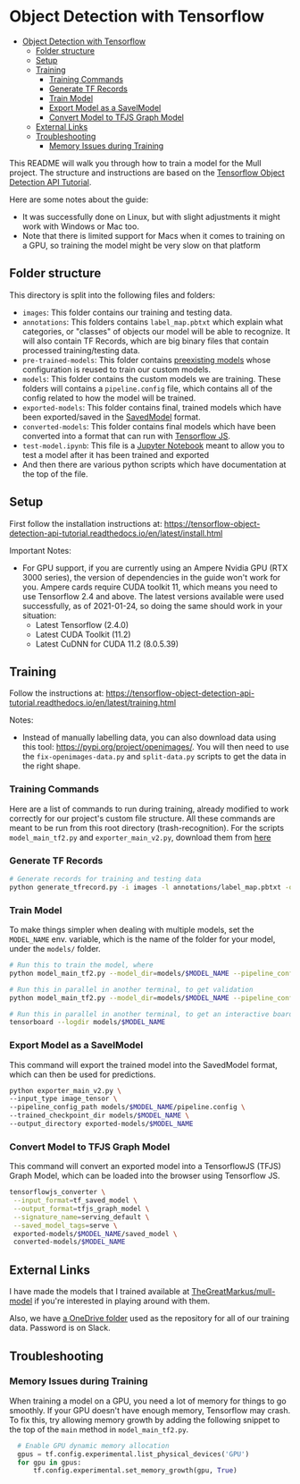 # Object Detection with Tensorflow

- [Object Detection with Tensorflow](#object-detection-with-tensorflow)
  - [Folder structure](#folder-structure)
  - [Setup](#setup)
  - [Training](#training)
    - [Training Commands](#training-commands)
    - [Generate TF Records](#generate-tf-records)
    - [Train Model](#train-model)
    - [Export Model as a SavelModel](#export-model-as-a-savelmodel)
    - [Convert Model to TFJS Graph Model](#convert-model-to-tfjs-graph-model)
  - [External Links](#external-links)
  - [Troubleshooting](#troubleshooting)
    - [Memory Issues during Training](#memory-issues-during-training)

This README will walk you through how to train a model for the Mull project. The structure and instructions are based on the [Tensorflow Object Detection API Tutorial](https://tensorflow-object-detection-api-tutorial.readthedocs.io/en/latest/index.html).

Here are some notes about the guide:

- It was successfully done on Linux, but with slight adjustments it might work with Windows or Mac too.
- Note that there is limited support for Macs when it comes to training on a GPU, so training the model might be very slow on that platform

## Folder structure

This directory is split into the following files and folders:

- `images`: This folder contains our training and testing data.
- `annotations`: This folders contains `label_map.pbtxt` which explain what categories, or "classes" of objects our model will be able to recognize. It will also contain TF Records, which are big binary files that contain processed training/testing data.
- `pre-trained-models`: This folder contains [preexisting models](https://github.com/tensorflow/models/blob/master/research/object_detection/g3doc/tf2_detection_zoo.md) whose configuration is reused to train our custom models.
- `models`: This folder contains the custom models we are training. These folders will contains a `pipeline.config` file, which contains all of the config related to how the model will be trained.
- `exported-models`: This folder contains final, trained models which have been exported/saved in the [SavedModel](https://www.tensorflow.org/guide/saved_model) format.
- `converted-models`: This folder contains final models which have been converted into a format that can run with [Tensorflow JS](https://www.tensorflow.org/js).
- `test-model.ipynb`: This file is a [Jupyter Notebook](https://jupyter.org/) meant to allow you to test a model after it has been trained and exported
- And then there are various python scripts which have documentation at the top of the file.

## Setup

First follow the installation instructions at: <https://tensorflow-object-detection-api-tutorial.readthedocs.io/en/latest/install.html>

Important Notes:

- For GPU support, if you are currently using an Ampere Nvidia GPU (RTX 3000 series), the version of dependencies in the guide won't work for you. Ampere cards require CUDA toolkit 11, which means you need to use Tensorflow 2.4 and above. The latest versions available were used successfully, as of 2021-01-24, so doing the same should work in your situation:
  - Latest Tensorflow (2.4.0)
  - Latest CUDA Toolkit (11.2)
  - Latest CuDNN for CUDA 11.2 (8.0.5.39)

## Training

Follow the instructions at: <https://tensorflow-object-detection-api-tutorial.readthedocs.io/en/latest/training.html>

Notes:

- Instead of manually labelling data, you can also download data using this tool: <https://pypi.org/project/openimages/>. You will then need to use the `fix-openimages-data.py` and `split-data.py` scripts to get the data in the right shape.

### Training Commands

Here are a list of commands to run during training, already modified to work correctly for our project's custom file structure. All these commands are meant to be run from this root directory (trash-recognition). For the scripts `model_main_tf2.py` and `exporter_main_v2.py`, download them from [here](https://github.com/tensorflow/models/tree/master/research/object_detection)

### Generate TF Records

```bash
# Generate records for training and testing data
python generate_tfrecord.py -i images -l annotations/label_map.pbtxt -o annotations
```

### Train Model

To make things simpler when dealing with multiple models, set the `MODEL_NAME` env. variable, which is the name of the folder for your model, under the `models/` folder.

```bash
# Run this to train the model, where
python model_main_tf2.py --model_dir=models/$MODEL_NAME --pipeline_config_path=models/$MODEL_NAME/pipeline.config

# Run this in parallel in another terminal, to get validation
python model_main_tf2.py --model_dir=models/$MODEL_NAME --pipeline_config_path=models/$MODEL_NAME/pipeline.config --checkpoint_dir=models/$MODEL_NAME

# Run this in parallel in another terminal, to get an interactive board to monitor training.
tensorboard --logdir models/$MODEL_NAME
```

### Export Model as a SavelModel

This command will export the trained model into the SavedModel format, which can then be used for predictions.

```bash
python exporter_main_v2.py \
--input_type image_tensor \
--pipeline_config_path models/$MODEL_NAME/pipeline.config \
--trained_checkpoint_dir models/$MODEL_NAME \
--output_directory exported-models/$MODEL_NAME
```

### Convert Model to TFJS Graph Model

This command will convert an exported model into a TensorflowJS (TFJS) Graph Model, which can be loaded into the browser using Tensorflow JS.

```bash
tensorflowjs_converter \
 --input_format=tf_saved_model \
 --output_format=tfjs_graph_model \
 --signature_name=serving_default \
 --saved_model_tags=serve \
 exported-models/$MODEL_NAME/saved_model \
 converted-models/$MODEL_NAME
```

## External Links

I have made the models that I trained available at [TheGreatMarkus/mull-model](https://github.com/TheGreatMarkus/mull-model) if you're interested in playing around with them.

Also, we have [a OneDrive folder](https://liveconcordia-my.sharepoint.com/:f:/g/personal/c_aldea_live_concordia_ca/Evd3mpAYFE1MjbhUcxKisUQBRz2IVUegTL8FdK0yFa3ztg?e=XB4G2V) used as the repository for all of our training data. Password is on Slack.

## Troubleshooting

### Memory Issues during Training

When training a model on a GPU, you need a lot of memory for things to go smoothly. If your GPU doesn't have enough memory, Tensorflow may crash. To fix this, try allowing memory growth by adding the following snippet to the top of the `main` method in `model_main_tf2.py`.

```python
  # Enable GPU dynamic memory allocation
  gpus = tf.config.experimental.list_physical_devices('GPU')
  for gpu in gpus:
      tf.config.experimental.set_memory_growth(gpu, True)
```
